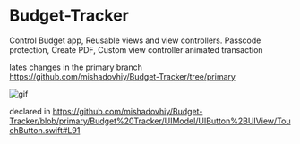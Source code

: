 # Budget-Tracker
Control Budget app, Reusable views and view controllers. Passcode protection, Create PDF, Custom view controller animated transaction


lates changes in the primary branch https://github.com/mishadovhiy/Budget-Tracker/tree/primary

![gif](https://github.com/mishadovhiy/Budget-Tracker/assets/44978117/dc78f292-3e73-43b7-90a2-65841006b520)

declared in https://github.com/mishadovhiy/Budget-Tracker/blob/primary/Budget%20Tracker/UIModel/UIButton%2BUIView/TouchButton.swift#L91
